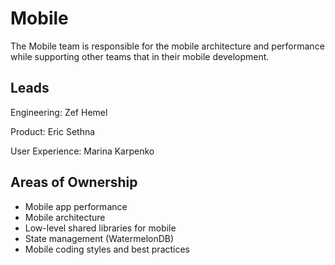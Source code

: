 # Mobile

The Mobile team is responsible for the mobile architecture and performance while supporting other teams that in their mobile development.

## Leads

Engineering: Zef Hemel 

Product: Eric Sethna 

User Experience:  Marina Karpenko

## Areas of Ownership
- Mobile app performance
- Mobile architecture
- Low-level shared libraries for mobile
- State management (WatermelonDB)
- Mobile coding styles and best practices
